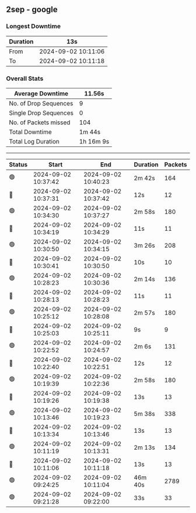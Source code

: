 
## 2sep - google

### Longest Downtime

Duration | 13s
---- | ----
From | 2024-09-02 10:11:06
To | 2024-09-02 10:11:18

### Overall Stats

Average Downtime | 11.56s
---- | ----
No. of Drop Sequences | 9
Single Drop Sequences | 0
No. of Packets missed | 104
Total Downtime | 1m 44s
Total Log Duration | 1h 16m 9s


---------

Status | Start | End | Duration | Packets
---- | ---- | ---- | ---- | ----
🟢 | 2024-09-02 10:37:42 | 2024-09-02 10:40:23 | 2m 42s | 164
🔴 | 2024-09-02 10:37:31 | 2024-09-02 10:37:42 | 12s | 12
🟢 | 2024-09-02 10:34:30 | 2024-09-02 10:37:27 | 2m 58s | 180
🔴 | 2024-09-02 10:34:19 | 2024-09-02 10:34:29 | 11s | 11
🟢 | 2024-09-02 10:30:50 | 2024-09-02 10:34:15 | 3m 26s | 208
🔴 | 2024-09-02 10:30:41 | 2024-09-02 10:30:50 | 10s | 10
🟢 | 2024-09-02 10:28:23 | 2024-09-02 10:30:36 | 2m 14s | 136
🔴 | 2024-09-02 10:28:13 | 2024-09-02 10:28:23 | 11s | 11
🟢 | 2024-09-02 10:25:12 | 2024-09-02 10:28:08 | 2m 57s | 180
🔴 | 2024-09-02 10:25:03 | 2024-09-02 10:25:11 | 9s | 9
🟢 | 2024-09-02 10:22:52 | 2024-09-02 10:24:57 | 2m 6s | 131
🔴 | 2024-09-02 10:22:40 | 2024-09-02 10:22:51 | 12s | 12
🟢 | 2024-09-02 10:19:39 | 2024-09-02 10:22:36 | 2m 58s | 180
🔴 | 2024-09-02 10:19:26 | 2024-09-02 10:19:38 | 13s | 13
🟢 | 2024-09-02 10:13:46 | 2024-09-02 10:19:23 | 5m 38s | 338
🔴 | 2024-09-02 10:13:34 | 2024-09-02 10:13:46 | 13s | 13
🟢 | 2024-09-02 10:11:19 | 2024-09-02 10:13:31 | 2m 13s | 134
🔴 | 2024-09-02 10:11:06 | 2024-09-02 10:11:18 | 13s | 13
🟢 | 2024-09-02 09:24:25 | 2024-09-02 10:11:04 | 46m 40s | 2789
🟢 | 2024-09-02 09:21:28 | 2024-09-02 09:22:00 | 33s | 33